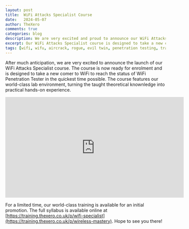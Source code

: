 ```yaml
---
layout: post
title:  WiFi Attacks Specialist Course
date:	2024-05-07 
author: TheXero
comments: true
categories: blog
description: We are very excited and proud to announce our WiFi Attacks Specialist course has officially landed and is ready for enrolment. 
excerpt: Our WiFi Attacks Specialist course is designed to take a new comer to WiFi to reach the status of WiFi Penetration Tester in the quickest time possible. The course features an interactive lab environment, turning the taught theory into practical hands-on experience with our world-class lab environment.
tags: [wifi, wifu, aircrack, rogue, evil twin, penetration testing, training]
---
```


After much anticipation, we are very excited to announce the launch of our WiFi Attacks Specialist course. The course is now ready for enrolment and is designed to take a new comer to WiFi to reach the status of WiFi Penetration Tester in the quickest time possible. The course features our world-class lab environment, turning the taught theoretical knownledge into practical hands-on experience.

<iframe width="560" height="315" src="https://www.youtube.com/embed/eal4jF0DqsY?si=vxjgMH-S377_qxUg" title="YouTube video player" frameborder="0" allow="accelerometer; autoplay; clipboard-write; encrypted-media; gyroscope; picture-in-picture; web-share" referrerpolicy="strict-origin-when-cross-origin" allowfullscreen></iframe>

For a limited time, our world-class training is available for an initial promotion. The full syllabus is available online at [https://training.thexero.co.uk/p/wifi-specialist](https://training.thexero.co.uk/p/wireless-mastery). Hope to see you there!
